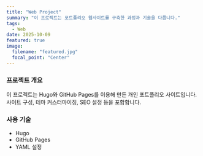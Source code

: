 ```yaml
---
title: "Web Project"
summary: "이 프로젝트는 포트폴리오 웹사이트를 구축한 과정과 기술을 다룹니다."
tags:
  - Web
date: 2025-10-09
featured: true
image:
  filename: "featured.jpg"
  focal_point: "Center"
---
```


### 프로젝트 개요
이 프로젝트는 Hugo와 GitHub Pages를 이용해 만든 개인 포트폴리오 사이트입니다.  
사이트 구성, 테마 커스터마이징, SEO 설정 등을 포함합니다.

### 사용 기술
- Hugo
- GitHub Pages
- YAML 설정
